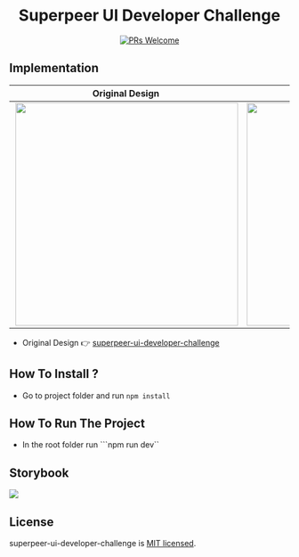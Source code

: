 <div align="center">

# Superpeer UI Developer Challenge

[![PRs Welcome](https://img.shields.io/badge/PRs-welcome-brightgreen.svg?style=flat-square)](http://makeapullrequest.com)

</div>

## Implementation

| Original Design  | My Implementation |
| ------------- | ------------- |
| <img align="right" width=400 src="https://user-images.githubusercontent.com/17435062/109381327-d4a20380-78ea-11eb-82f5-6bf8068f5459.png">  | <img align="left" width=400 src="https://user-images.githubusercontent.com/17435062/109381629-8988f000-78ec-11eb-8189-c994bf9d0bff.png">  |

- Original Design 👉 [superpeer-ui-developer-challenge](https://www.figma.com/file/O8QD6VmsAFUx4hOXITeFT6/superpeer-ui-developer-challenge?node-id=0%3A1)

## How To Install ? 

- Go to project folder and run ```npm install``` 

## How To Run The Project

- In the root folder run ```npm run dev``

## Storybook

<img src="https://user-images.githubusercontent.com/17435062/109378809-8559d400-78e6-11eb-8a00-84cbdd66aa28.png"> 

## License

superpeer-ui-developer-challenge is [MIT licensed](./LICENSE).
